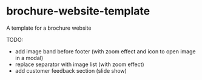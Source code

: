 # brochure-website-template

A template for a brochure website

TODO:

- add image band before footer (with zoom effect and icon to open image in a modal)
- replace separator with image list (with zoom effect)
- add customer feedback section (slide show)
